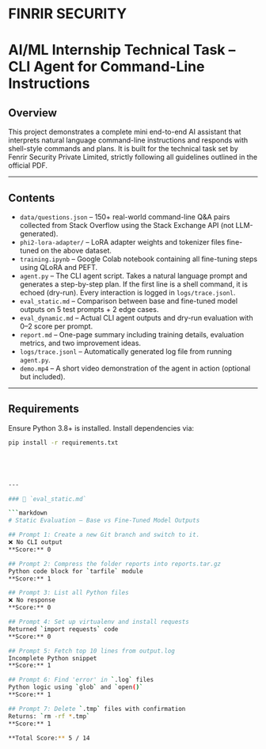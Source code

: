 # FINRIR SECURITY

# AI/ML Internship Technical Task – CLI Agent for Command-Line Instructions

## Overview

This project demonstrates a complete mini end-to-end AI assistant that interprets natural language command-line instructions and responds with shell-style commands and plans. It is built for the technical task set by Fenrir Security Private Limited, strictly following all guidelines outlined in the official PDF.

---

## Contents

- `data/questions.json` – 150+ real-world command-line Q&A pairs collected from Stack Overflow using the Stack Exchange API (not LLM-generated).
- `phi2-lora-adapter/` – LoRA adapter weights and tokenizer files fine-tuned on the above dataset.
- `training.ipynb` – Google Colab notebook containing all fine-tuning steps using QLoRA and PEFT.
- `agent.py` – The CLI agent script. Takes a natural language prompt and generates a step-by-step plan. If the first line is a shell command, it is echoed (dry-run). Every interaction is logged in `logs/trace.jsonl`.
- `eval_static.md` – Comparison between base and fine-tuned model outputs on 5 test prompts + 2 edge cases.
- `eval_dynamic.md` – Actual CLI agent outputs and dry-run evaluation with 0–2 score per prompt.
- `report.md` – One-page summary including training details, evaluation metrics, and two improvement ideas.
- `logs/trace.jsonl` – Automatically generated log file from running `agent.py`.
- `demo.mp4` – A short video demonstration of the agent in action (optional but included).

---

## Requirements

Ensure Python 3.8+ is installed. Install dependencies via:

```bash
pip install -r requirements.txt





---

### 📄 `eval_static.md`

```markdown
# Static Evaluation – Base vs Fine-Tuned Model Outputs

## Prompt 1: Create a new Git branch and switch to it.
❌ No CLI output
**Score:** 0

## Prompt 2: Compress the folder reports into reports.tar.gz
Python code block for `tarfile` module
**Score:** 1

## Prompt 3: List all Python files
❌ No response
**Score:** 0

## Prompt 4: Set up virtualenv and install requests
Returned `import requests` code
**Score:** 0

## Prompt 5: Fetch top 10 lines from output.log
Incomplete Python snippet
**Score:** 1

## Prompt 6: Find 'error' in `.log` files
Python logic using `glob` and `open()`
**Score:** 1

## Prompt 7: Delete `.tmp` files with confirmation
Returns: `rm -rf *.tmp`
**Score:** 1

**Total Score:** 5 / 14


